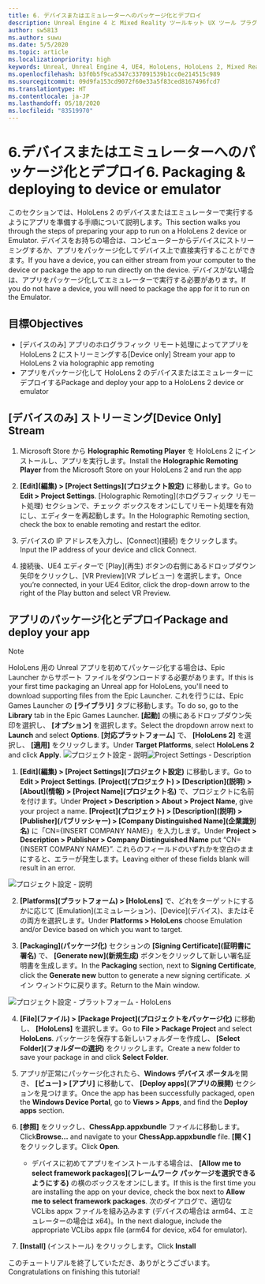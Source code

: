 ```yaml
---
title: 6. デバイスまたはエミュレーターへのパッケージ化とデプロイ
description: Unreal Engine 4 と Mixed Reality ツールキット UX ツール プラグインを使用して簡単なチェス アプリを構築するためのチュートリアルのパート 6
author: sw5813
ms.author: suwu
ms.date: 5/5/2020
ms.topic: article
ms.localizationpriority: high
keywords: Unreal, Unreal Engine 4, UE4, HoloLens, HoloLens 2, Mixed Reality, チュートリアル, 入門, mrtk, uxt, UX ツール, ドキュメント
ms.openlocfilehash: b3f0b5f9ca5347c337091539b1cc0e214515c989
ms.sourcegitcommit: 09d9fa153cd9072f60e33a5f83ced8167496fcd7
ms.translationtype: HT
ms.contentlocale: ja-JP
ms.lasthandoff: 05/18/2020
ms.locfileid: "83519970"
---
```

# <a name="6-packaging--deploying-to-device-or-emulator"></a><span data-ttu-id="eb952-104">6.デバイスまたはエミュレーターへのパッケージ化とデプロイ</span><span class="sxs-lookup"><span data-stu-id="eb952-104">6. Packaging & deploying to device or emulator</span></span>

<span data-ttu-id="eb952-105">このセクションでは、HoloLens 2 のデバイスまたはエミュレーターで実行するようにアプリを準備する手順について説明します。</span><span class="sxs-lookup"><span data-stu-id="eb952-105">This section walks you through the steps of preparing your app to run on a HoloLens 2 device or Emulator.</span></span> <span data-ttu-id="eb952-106">デバイスをお持ちの場合は、コンピューターからデバイスにストリーミングするか、アプリをパッケージ化してデバイス上で直接実行することができます。</span><span class="sxs-lookup"><span data-stu-id="eb952-106">If you have a device, you can either stream from your computer to the device or package the app to run directly on the device.</span></span> <span data-ttu-id="eb952-107">デバイスがない場合は、アプリをパッケージ化してエミュレーターで実行する必要があります。</span><span class="sxs-lookup"><span data-stu-id="eb952-107">If you do not have a device, you will need to package the app for it to run on the Emulator.</span></span> 

## <a name="objectives"></a><span data-ttu-id="eb952-108">目標</span><span class="sxs-lookup"><span data-stu-id="eb952-108">Objectives</span></span>

* <span data-ttu-id="eb952-109">[デバイスのみ] アプリのホログラフィック リモート処理によってアプリを HoloLens 2 にストリーミングする</span><span class="sxs-lookup"><span data-stu-id="eb952-109">[Device only] Stream your app to HoloLens 2 via holographic app remoting</span></span>
* <span data-ttu-id="eb952-110">アプリをパッケージ化して HoloLens 2 のデバイスまたはエミュレーターにデプロイする</span><span class="sxs-lookup"><span data-stu-id="eb952-110">Package and deploy your app to a HoloLens 2 device or emulator</span></span>

## <a name="device-only-stream"></a><span data-ttu-id="eb952-111">[デバイスのみ] ストリーミング</span><span class="sxs-lookup"><span data-stu-id="eb952-111">[Device Only] Stream</span></span>

1.  <span data-ttu-id="eb952-112">Microsoft Store から **Holographic Remoting Player** を HoloLens 2 にインストールし、アプリを実行します。</span><span class="sxs-lookup"><span data-stu-id="eb952-112">Install the **Holographic Remoting Player** from the Microsoft Store on your HoloLens 2 and run the app</span></span>

2.  <span data-ttu-id="eb952-113">**[Edit]\(編集\) > [Project Settings]\(プロジェクト設定\)** に移動します。</span><span class="sxs-lookup"><span data-stu-id="eb952-113">Go to **Edit > Project Settings**.</span></span> <span data-ttu-id="eb952-114">[Holographic Remoting]\(ホログラフィック リモート処理\) セクションで、チェック ボックスをオンにしてリモート処理を有効にし、エディターを再起動します。</span><span class="sxs-lookup"><span data-stu-id="eb952-114">In the Holographic Remoting section, check the box to enable remoting and restart the editor.</span></span>

3.  <span data-ttu-id="eb952-115">デバイスの IP アドレスを入力し、[Connect]\(接続\) をクリックします。</span><span class="sxs-lookup"><span data-stu-id="eb952-115">Input the IP address of your device and click Connect.</span></span>

4.  <span data-ttu-id="eb952-116">接続後、UE4 エディターで [Play]\(再生\) ボタンの右側にあるドロップダウン矢印をクリックし、[VR Preview]\(VR プレビュー\) を選択します。</span><span class="sxs-lookup"><span data-stu-id="eb952-116">Once you’re connected, in your UE4 Editor, click the drop-down arrow to the right of the Play button and select VR Preview.</span></span>

## <a name="package-and-deploy-your-app"></a><span data-ttu-id="eb952-117">アプリのパッケージ化とデプロイ</span><span class="sxs-lookup"><span data-stu-id="eb952-117">Package and deploy your app</span></span> 

>[!NOTE]
><span data-ttu-id="eb952-118">HoloLens 用の Unreal アプリを初めてパッケージ化する場合は、Epic Launcher からサポート ファイルをダウンロードする必要があります。</span><span class="sxs-lookup"><span data-stu-id="eb952-118">If this is your first time packaging an Unreal app for HoloLens, you'll need to download supporting files from the Epic Launcher.</span></span> <span data-ttu-id="eb952-119">これを行うには、Epic Games Launcher の **[ライブラリ]** タブに移動します。</span><span class="sxs-lookup"><span data-stu-id="eb952-119">To do so, go to the **Library** tab in the Epic Games Launcher.</span></span> <span data-ttu-id="eb952-120">**[起動]** の横にあるドロップダウン矢印を選択し、 **[オプション]** を選択します。</span><span class="sxs-lookup"><span data-stu-id="eb952-120">Select the dropdown arrow next to **Launch** and select **Options**.</span></span> <span data-ttu-id="eb952-121">**[対応プラットフォーム]** で、 **[HoloLens 2]** を選択し、 **[適用]** をクリックします。</span><span class="sxs-lookup"><span data-stu-id="eb952-121">Under **Target Platforms**, select **HoloLens 2** and click **Apply**.</span></span> 
><span data-ttu-id="eb952-122">![プロジェクト設定 - 説明](images/unreal-uxt/6-installationoptions.PNG)</span><span class="sxs-lookup"><span data-stu-id="eb952-122">![Project Settings - Description](images/unreal-uxt/6-installationoptions.PNG)</span></span>

1.  <span data-ttu-id="eb952-123">**[Edit]\(編集\) > [Project Settings]\(プロジェクト設定\)** に移動します。</span><span class="sxs-lookup"><span data-stu-id="eb952-123">Go to **Edit > Project Settings**.</span></span> <span data-ttu-id="eb952-124">**[Project]\(プロジェクト\) > [Description]\(説明\) > [About]\(情報\) > [Project Name]\(プロジェクト名\)** で、プロジェクトに名前を付けます。</span><span class="sxs-lookup"><span data-stu-id="eb952-124">Under **Project > Description > About > Project Name**, give your project a name.</span></span> <span data-ttu-id="eb952-125">**[Project]\(プロジェクト\) > [Description]\(説明\) > [Publisher]\(パブリッシャー\) > [Company Distinguished Name]\(企業識別名\)** に「CN={INSERT COMPANY NAME}」を入力します。</span><span class="sxs-lookup"><span data-stu-id="eb952-125">Under **Project > Description > Publisher > Company Distinguished Name** put “CN={INSERT COMPANY NAME}”.</span></span> <span data-ttu-id="eb952-126">これらのフィールドのいずれかを空白のままにすると、エラーが発生します。</span><span class="sxs-lookup"><span data-stu-id="eb952-126">Leaving either of these fields blank will result in an error.</span></span> 

![プロジェクト設定 - 説明](images/unreal-uxt/6-cn.PNG)

2.  <span data-ttu-id="eb952-128">**[Platforms]\(プラットフォーム\) > [HoloLens]** で、どれをターゲットにするかに応じて [Emulation]\(エミュレーション\)、[Device]\(デバイス\)、またはその両方を選択します。</span><span class="sxs-lookup"><span data-stu-id="eb952-128">Under **Platforms > HoloLens** choose Emulation and/or Device based on which you want to target.</span></span>

3.  <span data-ttu-id="eb952-129">**[Packaging]\(パッケージ化\)** セクションの **[Signing Certificate]\(証明書に署名\)** で、 **[Generate new]\(新規生成\)** ボタンをクリックして新しい署名証明書を生成します。</span><span class="sxs-lookup"><span data-stu-id="eb952-129">In the **Packaging** section, next to **Signing Certificate**, click the **Generate new** button to generate a new signing certificate.</span></span> <span data-ttu-id="eb952-130">メイン ウィンドウに戻ります。</span><span class="sxs-lookup"><span data-stu-id="eb952-130">Return to the Main window.</span></span>

![プロジェクト設定 - プラットフォーム - HoloLens](images/unreal-uxt/6-packaging.PNG)

4.  <span data-ttu-id="eb952-132">**[File]\(ファイル\) > [Package Project]\(プロジェクトをパッケージ化\)** に移動し、 **[HoloLens]** を選択します。</span><span class="sxs-lookup"><span data-stu-id="eb952-132">Go to **File > Package Project** and select **HoloLens**.</span></span> <span data-ttu-id="eb952-133">パッケージを保存する新しいフォルダーを作成し、 **[Select Folder]\(フォルダーの選択\)** をクリックします。</span><span class="sxs-lookup"><span data-stu-id="eb952-133">Create a new folder to save your package in and click **Select Folder**.</span></span> 

5.  <span data-ttu-id="eb952-134">アプリが正常にパッケージ化されたら、**Windows デバイス ポータル**を開き、 **[ビュー] > [アプリ]** に移動して、 **[Deploy apps]\(アプリの展開\)** セクションを見つけます。</span><span class="sxs-lookup"><span data-stu-id="eb952-134">Once the app has been successfully packaged, open the **Windows Device Portal**, go to **Views > Apps**, and find the **Deploy apps** section.</span></span>

6.  <span data-ttu-id="eb952-135">**[参照]** をクリックし、**ChessApp.appxbundle** ファイルに移動します。</span><span class="sxs-lookup"><span data-stu-id="eb952-135">Click**Browse...** and navigate to your **ChessApp.appxbundle** file.</span></span> <span data-ttu-id="eb952-136">**[開く]** をクリックします。</span><span class="sxs-lookup"><span data-stu-id="eb952-136">Click **Open**.</span></span> 

    * <span data-ttu-id="eb952-137">デバイスに初めてアプリをインストールする場合は、 **[Allow me to select framework packages]\(フレームワーク パッケージを選択できるようにする\)** の横のボックスをオンにします。</span><span class="sxs-lookup"><span data-stu-id="eb952-137">If this is the first time you are installing the app on your device, check the box next to **Allow me to select framework packages**.</span></span> <span data-ttu-id="eb952-138">次のダイアログで、適切な VCLibs appx ファイルを組み込みます (デバイスの場合は arm64、エミュレーターの場合は x64)。</span><span class="sxs-lookup"><span data-stu-id="eb952-138">In the next dialogue, include the appropriate VCLibs appx file (arm64 for device, x64 for emulator).</span></span> 

7.  <span data-ttu-id="eb952-139">**[Install]** (インストール) をクリックします。</span><span class="sxs-lookup"><span data-stu-id="eb952-139">Click **Install**</span></span>

<span data-ttu-id="eb952-140">このチュートリアルを終了していただき、ありがとうございます。</span><span class="sxs-lookup"><span data-stu-id="eb952-140">Congratulations on finishing this tutorial!</span></span>  